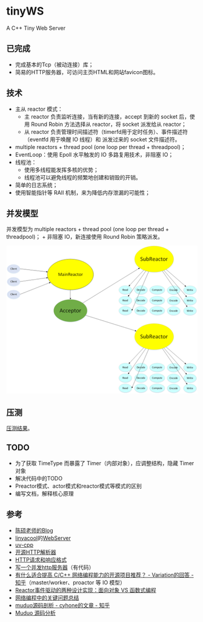 # tinyWS
A C++ Tiny Web Server

## 已完成

- 完成基本的Tcp（被动连接）库；
- 简易的HTTP服务器，可访问主页HTML和网站favicon图标。

## 技术

- 主从 reactor 模式：
    - 主 reactor 负责监听连接，当有新的连接，accept 到新的 socket 后，使用 Round Robin 方法选择从 reactor，将 socket 派发给从 reactor；
    - 从 reactor 负责管理时间描述符（timerfd用于定时任务）、事件描述符（eventfd 用于唤醒 IO 线程）和 派发过来的 socket 文件描述符。
- multiple reactors + thread pool (one loop per thread + threadpool)； 
- EventLoop：使用 Epoll 水平触发的 IO 多路复用技术，非阻塞 IO；
- 线程池：
    - 使用多线程能发挥多核的优势；
    - 线程池可以避免线程的频繁地创建和销毁的开销。
- 简单的日志系统；
- 使用智能指针等 RAII 机制，来为降低内存泄漏的可能性；

## 并发模型

并发模型为 multiple reactors + thread pool (one loop per thread + threadpool)； + 非阻塞 IO，新连接使用 Round Robin 策略派发。

![并发模型](./doc/model.png)

## 压测

[压测结果](./doc/pressure_test.md)。

## TODO

- 为了获取 TimeType 而暴露了 Timer（内部对象），应调整结构，隐藏 Timer 对象
- 解决代码中的TODO
- Preactor模式、actor模式和reactor模式等模式的区别
- 编写文档，解释核心原理

## 参考

- [陈硕老师的Blog](http://www.cppblog.com/solstice/)
- [linyacool](https://github.com/linyacool)的[WebServer](https://github.com/linyacool/WebServer)
- [uv-cpp](https://github.com/wlgq2/uv-cpp)
- [开源HTTP解析器](https://www.cnblogs.com/arnoldlu/p/6497837.html)
- [HTTP请求和响应格式](https://www.cnblogs.com/yaozhongxiao/archive/2013/03/02/2940252.html)
- [写一个并发http服务器](https://zhuanlan.zhihu.com/p/23336565)（有代码）
- [有什么适合提高 C/C++ 网络编程能力的开源项目推荐？ - Variation的回答 - 知乎](https://www.zhihu.com/question/20124494/answer/733016078)（master/worker、proactor 等 IO 模型）
- [Reactor事件驱动的两种设计实现：面向对象 VS 函数式编程](http://www.cnblogs.com/me115/p/5088914.html)
- [网络编程中的关键问题总结](https://www.cnblogs.com/me115/p/5092091.html)
- [muduo源码剖析 - cyhone的文章 - 知乎](https://zhuanlan.zhihu.com/p/85101271)
- [Muduo 源码分析](https://youjiali1995.github.io/network/muduo/)